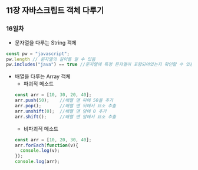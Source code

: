 ## 11장 자바스크립트 객체 다루기   
      
### 16일차  
    

* 문자열을 다루는 String 객체   
```javascript
const pw = "javascript";
pw.length // 문자열의 길이를 알 수 있음
pw.includes("java") == true //문자열에 특정 문자열이 포함되어있는지 확인할 수 있음
```   
* 배열을 다루는 Array 객체
  * 파괴적 메소드    
  ```javascript
  const arr = [10, 30, 20, 40];
  arr.push(50);    //배열 맨 뒤에 50을 추가
  arr.pop();       //배열 맨 뒤에서 요소 추출
  arr.unshift(0);  //배열 맨 앞에 0 추가
  arr.shift();     //배열 맨 앞에서 요소 추출
  ```
  * 비파괴적 메소드    
  ```javascript
  const arr = [10, 20, 30, 40];
  arr.forEach(function(v){
    console.log(v);
  });
  console.log(arr);
  ```
